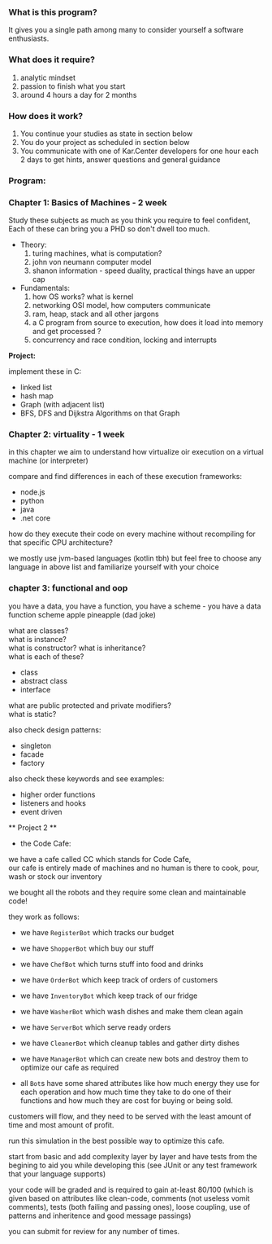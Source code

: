 ### What is this program?
It gives you a single path among many to consider yourself a software enthusiasts.

### What does it require?
1. analytic mindset
2. passion to finish what you start
3. around 4 hours a day for 2 months


### How does it work?
1. You continue your studies as state in section below
2. You do your project as scheduled in section below
3. You communicate with one of Kar.Center developers for one hour each 2 days to get hints, answer questions and general guidance

### Program:

### Chapter 1: Basics of Machines - 2 week
Study these subjects as much as you think you require to feel confident,  
Each of these can bring you a PHD so don't dwell too much.


* Theory:
    1. turing machines, what is computation?
    2. john von neumann computer model
    3. shanon information - speed duality, practical things have an upper cap
* Fundamentals:
    1. how OS works? what is kernel
    2. networking OSI model, how computers communicate
    3. ram, heap, stack and all other jargons
    4. a C program from source to execution, how does it load into memory and get processed ?
    5. concurrency and race condition, locking and interrupts


**Project:**

implement these in C:
* linked list
* hash map
* Graph (with adjacent list)
* BFS, DFS and Dijkstra Algorithms on that Graph

### Chapter 2: virtuality - 1 week
in this chapter we aim to understand how virtualize oir execution on a virtual machine (or interpreter)

compare and find differences in each of these execution frameworks:

* node.js
* python
* java
* .net core

how do they execute their code on every machine without recompiling for that specific CPU architecture?

we mostly use jvm-based languages (kotlin tbh) but feel free to choose any language in above list and familiarize yourself with your choice

### chapter 3: functional and oop

you have a data, you have a function, you have a scheme - you have a data function scheme apple pineapple (dad joke)

what are classes?  
what is instance?  
what is constructor?
what is inheritance?  
what is each of these?
* class
* abstract class
* interface

what are public protected and private modifiers?  
what is static?


also check design patterns:

* singleton
* facade
* factory

also check these keywords and see examples:
* higher order functions
* listeners and hooks
* event driven



** Project 2 **

* the Code Cafe:

we have a cafe called CC which stands for Code Cafe,  
our cafe is entirely made of machines and no human is there to cook, pour, wash or stock our inventory

we bought all the robots and they require some clean and maintainable code!

they work as follows:
* we have `RegisterBot` which tracks our budget
* we have `ShopperBot` which buy our stuff
* we have `ChefBot` which turns stuff into food and drinks
* we have `OrderBot` which keep track of orders of customers
* we have `InventoryBot` which keep track of our fridge
* we have `WasherBot` which wash dishes and make them clean again
* we have `ServerBot` which serve ready orders
* we have `CleanerBot` which cleanup tables and gather dirty dishes
* we have `ManagerBot` which can create new bots and destroy them to optimize our cafe as required


* all `Bot`s have some shared attributes like how much energy they use for each operation and how much time they take to do one of their functions and how much they are cost for buying or being sold.

customers will flow, and they need to be served with the least amount of time and most amount of profit.

run this simulation in the best possible way to optimize this cafe.


start from basic and add complexity layer by layer and have tests from the begining to aid you while developing this (see JUnit or any test framework that your language supports)

your code will be graded and is required to gain at-least 80/100 (which is given based on attributes like clean-code, comments (not useless vomit comments), tests (both failing and passing ones), loose coupling, use of patterns and inheritence and good message passings)

you can submit for review for any number of times.


